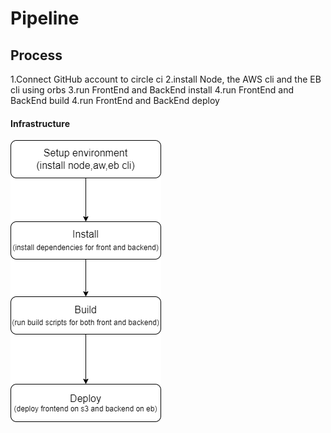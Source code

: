 # Pipeline

## Process

1.Connect GitHub account to circle ci
2.install Node, the AWS cli and the EB cli using orbs
3.run FrontEnd and BackEnd install
4.run FrontEnd and BackEnd build
4.run FrontEnd and BackEnd deploy

#### Infrastructure

![Infrastructure](./pics/pipeline.png)